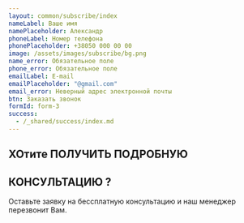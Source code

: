 ```yaml
---
layout: common/subscribe/index
nameLabel: Ваше имя
namePlaceholder: Александр
phoneLabel: Номер телефона
phonePlaceholder: +38050 000 00 00
image: /assets/images/subscribe/bg.png
name_error: Обязательное поле
phone_error: Обязательное поле
emailLabel: E-mail
emailPlaceholder: "@gmail.com"
email_error: Неверный адрес электронной почты
btn: Заказать звонок
formId: form-3
success:
  - /_shared/success/index.md
---
```


## ХОтите ПОЛУЧИТЬ ПОДРОБНУЮ

## КОНСУЛЬТАЦИЮ **?**

Оставьте заявку на бессплатную консультацию
и наш менеджер перезвонит Вам.

